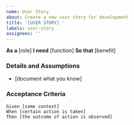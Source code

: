 ```yaml
---
name: User Story
about: Create a new user story for development
title: '[USER STORY] '
labels: user-story
assignees: ''
---
```


**As a** [role]
**I need** [function]
**So that** [benefit]

### Details and Assumptions
* [document what you know]

### Acceptance Criteria
```gherkin
Given [some context]
When [certain action is taken]
Then [the outcome of action is observed]
```
